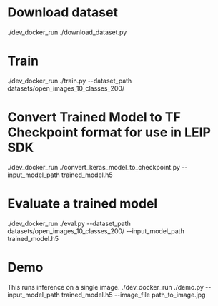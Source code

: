# Download dataset

./dev_docker_run ./download_dataset.py

# Train

./dev_docker_run ./train.py --dataset_path datasets/open_images_10_classes_200/

# Convert Trained Model to TF Checkpoint format for use in LEIP SDK

./dev_docker_run ./convert_keras_model_to_checkpoint.py --input_model_path trained_model.h5

# Evaluate a trained model

./dev_docker_run ./eval.py --dataset_path datasets/open_images_10_classes_200/ --input_model_path trained_model.h5

# Demo

This runs inference on a single image.
./dev_docker_run ./demo.py --input_model_path trained_model.h5 --image_file path_to_image.jpg

